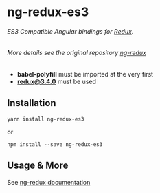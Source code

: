 # ng-redux-es3
###### *ES3 Compatible Angular bindings for [Redux](https://github.com/gaearon/redux).*
###### *More details see the original repository [ng-redux](https://github.com/angular-redux/ng-redux)*

* **babel-polyfill** must be imported at the very first
* **redux@3.4.0** must be used

## Installation

```
yarn install ng-redux-es3
```

or

```
npm install --save ng-redux-es3
```

## Usage & More

See [ng-redux documentation](https://github.com/angular-redux/ng-redux#quick-start)

